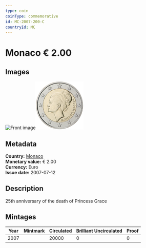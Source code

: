 ```yaml
---
type: coin
coinType: commemorative
id: MC-2007-200-C
countryId: MC
---
```


# Monaco € 2.00

## Images

<img src="../../Images/common-2007-200.webp" height="150" alt="Front image"><img src="Images/MC-2007-200.webp" height="150" alt="Back image">

## Metadata

**Country:** [Monaco](../../Countries/Monaco/index.md)\
**Monetary value:** € 2.00\
**Currency:** Euro\
**Issue date:** 2007-07-12

## Description

25th anniversary of the death of Princess Grace

## Mintages

| Year | Mintmark | Circulated | Brilliant Uncirculated | Proof |
| ---- | -------- | ---------- | ---------------------- | ----- |
| 2007 |          | 20000      | 0                      | 0     |
